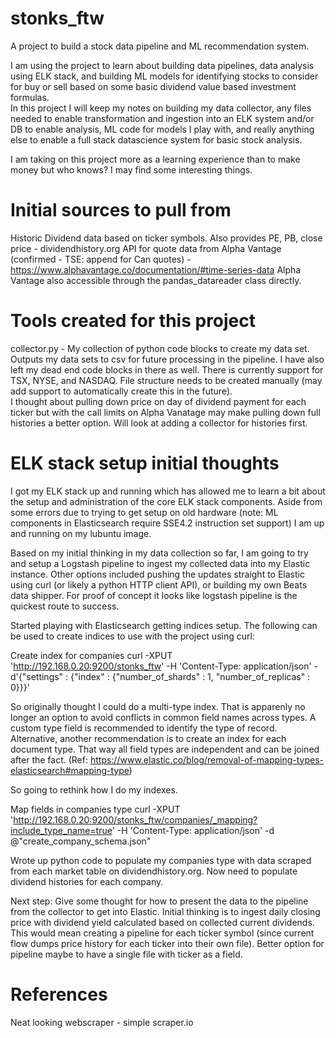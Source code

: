 # stonks_ftw
A project to build a stock data pipeline and ML recommendation system.

I am using the project to learn about building data pipelines, data analysis using ELK stack, and building ML models for identifying stocks to consider for buy or sell based on some basic dividend value based investment formulas.  
In this project I will keep my notes on building my data collector, any files needed to enable transformation and ingestion into an ELK system and/or DB to enable analysis, ML code for models I play with, and really anything else to enable a full stack datascience system for basic stock analysis.

I am taking on this project more as a learning experience than to make money but who knows?  I may find some interesting things.

# Initial sources to pull from

Historic Dividend data based on ticker symbols.  Also provides PE, PB, close price - dividendhistory.org
API for quote data from Alpha Vantage (confirmed - TSE: append for Can quotes) - https://www.alphavantage.co/documentation/#time-series-data
Alpha Vantage also accessible through the pandas_datareader class directly.

# Tools created for this project

collector.py - My collection of python code blocks to create my data set.  Outputs my data sets to csv for future processing in the pipeline.  I have also left my dead end code blocks in there as well.  There is currently support for TSX, NYSE, and NASDAQ.  File structure needs to be created manually (may add support to automatically create this in the future).  
I thought about pulling down price on day of dividend payment for each ticker but with the call limits on Alpha Vanatage may make pulling down full histories a better option. Will look at adding a collector for histories first. 

# ELK stack setup initial thoughts

I got my ELK stack up and running which has allowed me to learn a bit about the setup and administration of the core ELK stack components.  Aside from some errors due to trying to get setup on old hardware (note:  ML components in Elasticsearch require SSE4.2 instruction set support) I am up and running on my lubuntu image.  

Based on my initial thinking in my data collection so far, I am going to try and setup a Logstash pipeline to ingest my collected data into my Elastic instance.  Other options included pushing the updates straight to Elastic using curl (or likely a python HTTP client API), or building my own Beats data shipper.  For proof of concept it looks like logstash pipeline is the quickest route to success. 

Started playing with Elasticsearch getting indices setup.  The following can be used to create indices to use with the project using curl:

Create index for companies
curl -XPUT 'http://192.168.0.20:9200/stonks_ftw' -H 'Content-Type: application/json' -d'{"settings" : {"index" : {"number_of_shards" : 1, "number_of_replicas" : 0}}}'

So originally thought I could do a multi-type index.  That is apparenly no longer an option to avoid conflicts in common field names across types.  A custom type field is recommended to identify the type of record.  Alternative, another recommendation is to create an index for each document type.  That way all field types are independent and can be joined after the fact. (Ref: https://www.elastic.co/blog/removal-of-mapping-types-elasticsearch#mapping-type)

So going to rethink how I do my indexes.  

Map fields in companies type
curl -XPUT 'http://192.168.0.20:9200/stonks_ftw/companies/_mapping?include_type_name=true' -H 'Content-Type: application/json' -d @"create_company_schema.json"

Wrote up python code to populate my companies type with data scraped from each market table on dividendhistory.org.  Now need to populate dividend histories for each company.  

Next step:  Give some thought for how to present the data to the pipeline from the collector to get into Elastic.  Initial thinking is to ingest daily closing price with dividend yield calculated based on collected current dividends.  This would mean creating a pipeline for each ticker symbol (since current flow dumps price history for each ticker into their own file).  Better option for pipeline maybe to have a single file with ticker as a field.  

# References
Neat looking webscraper - simple scraper.io
